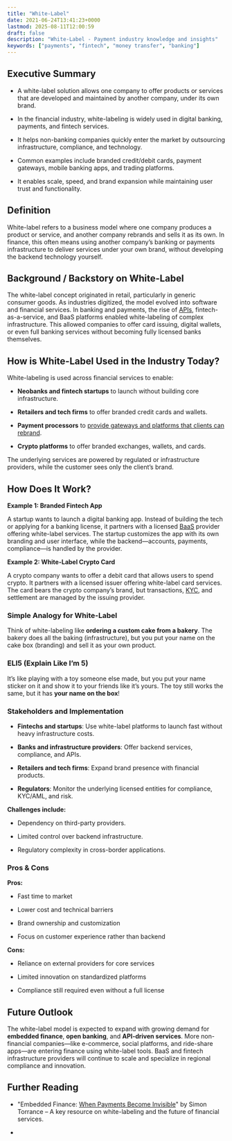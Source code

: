 ```yaml
---
title: "White-Label"
date: 2021-06-24T13:41:23+0000
lastmod: 2025-08-11T12:00:59
draft: false
description: "White-Label - Payment industry knowledge and insights"
keywords: ["payments", "fintech", "money transfer", "banking"]
---
```


## Executive Summary

- A white-label solution allows one company to offer products or services that are developed and maintained by another company, under its own brand.

- In the financial industry, white-labeling is widely used in digital banking, payments, and fintech services.

- It helps non-banking companies quickly enter the market by outsourcing infrastructure, compliance, and technology.

- Common examples include branded credit/debit cards, payment gateways, mobile banking apps, and trading platforms.

- It enables scale, speed, and brand expansion while maintaining user trust and functionality.

## Definition 

White-label refers to a business model where one company produces a product or service, and another company rebrands and sells it as its own. In finance, this often means using another company’s banking or payments infrastructure to deliver services under your own brand, without developing the backend technology yourself.

## Background / Backstory on White-Label

The white-label concept originated in retail, particularly in generic consumer goods. As industries digitized, the model evolved into software and financial services. In banking and payments, the rise of [APIs](https://faisalkhanllc.xyz/resources/payments-wiki/a/application-programming-interface-api/), fintech-as-a-service, and BaaS platforms enabled white-labeling of complex infrastructure. This allowed companies to offer card issuing, digital wallets, or even full banking services without becoming fully licensed banks themselves.

## How is White-Label Used in the Industry Today?

White-labeling is used across financial services to enable:

- **Neobanks and fintech startups** to launch without building core infrastructure.

- **Retailers and tech firms** to offer branded credit cards and wallets.

- **Payment processors** to [provide gateways and platforms that clients can rebrand](https://faisalkhanllc.xyz/resources/payments-wiki/p/payment-processor/).

- **Crypto platforms** to offer branded exchanges, wallets, and cards.

The underlying services are powered by regulated or infrastructure providers, while the customer sees only the client’s brand.

## How Does It Work?

**Example 1: Branded Fintech App**

A startup wants to launch a digital banking app. Instead of building the tech or applying for a banking license, it partners with a licensed [BaaS](https://faisalkhanllc.xyz/resources/payments-wiki/b/banking-as-a-service-baas/) provider offering white-label services. The startup customizes the app with its own branding and user interface, while the backend—accounts, payments, compliance—is handled by the provider.

**Example 2: White-Label Crypto Card**

A crypto company wants to offer a debit card that allows users to spend crypto. It partners with a licensed issuer offering white-label card services. The card bears the crypto company’s brand, but transactions, [KYC](https://faisalkhanllc.xyz/resources/payments-wiki/k/know-your-customer-kyc/), and settlement are managed by the issuing provider.

### Simple Analogy for White-Label

Think of white-labeling like **ordering a custom cake from a bakery**. The bakery does all the baking (infrastructure), but you put your name on the cake box (branding) and sell it as your own product.

### ELI5 (Explain Like I’m 5)

It’s like playing with a toy someone else made, but you put your name sticker on it and show it to your friends like it’s yours. The toy still works the same, but it has **your name on the box**!

### Stakeholders and Implementation

- **Fintechs and startups**: Use white-label platforms to launch fast without heavy infrastructure costs.

- **Banks and infrastructure providers**: Offer backend services, compliance, and APIs.

- **Retailers and tech firms**: Expand brand presence with financial products.

- **Regulators**: Monitor the underlying licensed entities for compliance, KYC/AML, and risk.

**Challenges include:**

- Dependency on third-party providers.

- Limited control over backend infrastructure.

- Regulatory complexity in cross-border applications.

### Pros & Cons 

**Pros:**

- Fast time to market

- Lower cost and technical barriers

- Brand ownership and customization

- Focus on customer experience rather than backend

**Cons:**

- Reliance on external providers for core services

- Limited innovation on standardized platforms

- Compliance still required even without a full license

## Future Outlook

The white-label model is expected to expand with growing demand for **embedded finance**, **open banking**, and **API-driven services**. More non-financial companies—like e-commerce, social platforms, and ride-share apps—are entering finance using white-label tools. BaaS and fintech infrastructure providers will continue to scale and specialize in regional compliance and innovation.

## Further Reading

- "Embedded Finance: [When Payments Become Invisible](https://www.fintechtalents.com/wp-content/uploads/Embedded_Finance_keynote_-_Simon_Torrance_-_FTT_Fintech_Festival_London_15_Nov_2021.pdf)" by Simon Torrance – A key resource on white-labeling and the future of financial services.

-